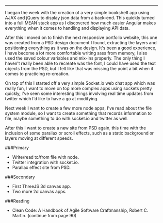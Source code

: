 ---
<!-- layout: post
title: "Week 6"
date: 2015-06-01 15:46:21
categories: weekly
permalink: week-6
--- -->

I began the week with the creation of a very simple bookshelf app using AJAX and jQuery to display json data from a back-end.  This quickly turned into a full MEAN stack app as I discovered how much easier Angular makes everything when it comes to handling and displaying API data.  

After this I moved on to finish the next responsive portfolio website, this one was created from a PSD design document I found, extracting the layers and positioning everything as it was on the design.  It's been a good experience, I have become a lot more comfortable writing sass from memory, I also used the saved colour variables and mix-ins properly.  The only thing I haven't really been able to recreate was the font, I could have used the text objects from the PSD, but I felt like that was missing the point a bit when it comes to practicing re-creation.  

On top of this I started off a very simple Socket.io web chat app which was really fun, I want to move on top more complex apps using sockets pretty quickly, I've seen some interesting things involving real time updates from twitter which I'd like to have a go at modifying.

Next week I want to create a few more node apps, I've read about the file system module, so I want to create something that records information to file, maybe something to do with socket.io and twitter as well.

After this I want to create a new site from PSD again, this time with the inclusion of some parallax or scroll effects, such as a static background or layers moving at different speeds.

###Primary
- Write/read to/from file with node.
- Twitter integration with socket.io.
- Parallax effect site from PSD.

###Secondary
- First ThreeJS 3d canvas app.
- Two more 2d canvas apps.

###Reading
- Clean Code: A Handbook of Agile Software Craftmanship, Robert C. Martin. (continue from page 90)

